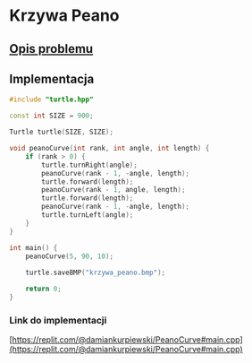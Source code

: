 # Krzywa Peano

## [Opis problemu](../../../../algorithms/fractals/peano-curve.md)


## Implementacja

```cpp linenums="1"
#include "turtle.hpp"

const int SIZE = 900;

Turtle turtle(SIZE, SIZE);

void peanoCurve(int rank, int angle, int length) {
    if (rank > 0) {
        turtle.turnRight(angle);
        peanoCurve(rank - 1, -angle, length);
        turtle.forward(length);
        peanoCurve(rank - 1, angle, length);
        turtle.forward(length);
        peanoCurve(rank - 1, -angle, length);
        turtle.turnLeft(angle);
    }
}

int main() {
    peanoCurve(5, 90, 10);
    
    turtle.saveBMP("krzywa_peano.bmp");

    return 0;
} 
```


### Link do implementacji

[https://replit.com/@damiankurpiewski/PeanoCurve#main.cpp](https://replit.com/@damiankurpiewski/PeanoCurve#main.cpp)
